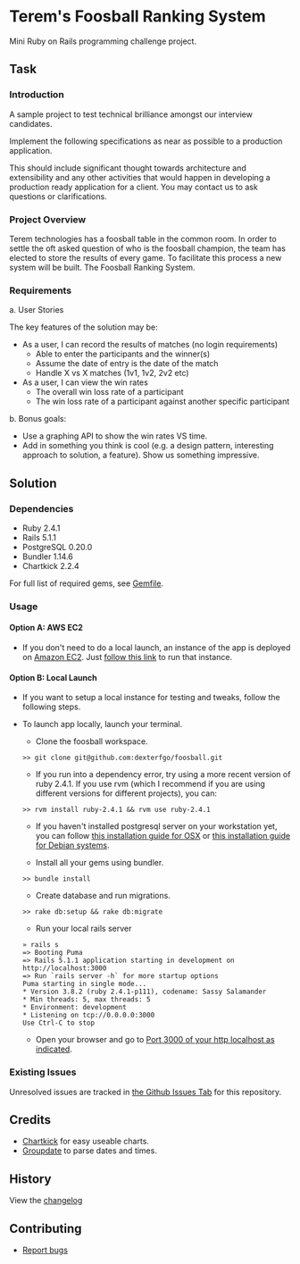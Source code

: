 # Terem's Foosball Ranking System

Mini Ruby on Rails programming challenge project.

## Task

### Introduction

A sample project to test technical brilliance amongst our interview candidates.

Implement the following specifications as near as possible to a production application.

This should include significant thought towards architecture and extensibility and any other activities that would happen in developing a production ready application for a client. You may contact us to ask questions or clarifications.

### Project Overview

Terem technologies has a foosball table in the common room. In order to settle the oft asked question of who is the foosball champion, the team has elected to store the results of every game. To facilitate this process a new system will be built. The Foosball Ranking System.

### Requirements

a. User Stories

The key features of the solution may be:

- As a user, I can record the results of matches (no login requirements)
	- Able to enter the participants and the winner(s)
	- Assume the date of entry is the date of the match
	- Handle X vs X matches (1v1, 1v2, 2v2 etc)
- As a user, I can view the win rates
	- The overall win loss rate of a participant
	- The win loss rate of a participant against another specific participant

b. Bonus goals:

- Use a graphing API to show the win rates VS time.
- Add in something you think is cool (e.g. a design pattern, interesting approach to solution, a feature). Show us something impressive.

## Solution

### Dependencies

- Ruby 2.4.1
- Rails 5.1.1
- PostgreSQL 0.20.0
- Bundler 1.14.6
- Chartkick 2.2.4

For full list of required gems, see [Gemfile](https://raw.githubusercontent.com/dexterfgo/foosball/master/Gemfile).

### Usage

#### Option A: AWS EC2

- If you don't need to do a local launch, an instance of the app is deployed on [Amazon EC2](http://ec2-52-64-162-178.ap-southeast-2.compute.amazonaws.com/). Just [follow this link](http://ec2-52-64-162-178.ap-southeast-2.compute.amazonaws.com/) to run that instance.

#### Option B: Local Launch

- If you want to setup a local instance for testing and tweaks, follow the following steps.

- To launch app locally, launch your terminal.
	- Clone the foosball workspace.

	```
	>> git clone git@github.com:dexterfgo/foosball.git
	```
	
	- If you run into a dependency error, try using a more recent version of ruby 2.4.1. If you use rvm (which I recommend if you are using different versions for different projects), you can:

	```
	>> rvm install ruby-2.4.1 && rvm use ruby-2.4.1
	```
	
	- If you haven't installed postgresql server on your workstation yet, you can follow [this installation guide for OSX](https://www.codementor.io/devops/tutorial/getting-started-postgresql-server-mac-osx) or [this installation guide for Debian systems](https://www.digitalocean.com/community/tutorials/how-to-install-and-use-postgresql-on-ubuntu-16-04).
	
	- Install all your gems using bundler.

	```
	>> bundle install
	```
	
	- Create database and run migrations.
	
	```
	>> rake db:setup && rake db:migrate
	```
	
	- Run your local rails server
	
	```
	» rails s
	=> Booting Puma
	=> Rails 5.1.1 application starting in development on http://localhost:3000
	=> Run `rails server -h` for more startup options
	Puma starting in single mode...
	* Version 3.8.2 (ruby 2.4.1-p111), codename: Sassy Salamander
	* Min threads: 5, max threads: 5
	* Environment: development
	* Listening on tcp://0.0.0.0:3000
	Use Ctrl-C to stop
	
	```
	
	
	- Open your browser and go to [Port 3000 of your http localhost as indicated](http://localhost:3000/).


### Existing Issues
Unresolved issues are tracked in [the Github Issues Tab](https://github.com/dexterfgo/foosball/issues) for this repository.


## Credits

- [Chartkick](http://chartkick.com/) for easy useable charts.
- [Groupdate](https://github.com/ankane/groupdate) to parse dates and times. 

## History

View the [changelog](https://github.com/dexterfgo/foosball/blob/master/CHANGELOG.md)

## Contributing

- [Report bugs](https://github.com/dexterfgo/foosball/issues)
